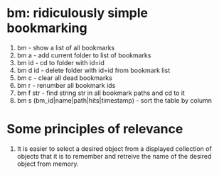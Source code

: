 # bm: ridiculously simple bookmarking

1. bm         - show a list of all bookmarks
2. bm a       - add current folder to list of bookmarks
3. bm id	     - cd to folder with id=id
4. bm d id    - delete folder with id=id from bookmark list
5. bm c       - clear all dead bookmarks
6. bm r       - renumber all bookmark ids
7. bm f str   - find string str in all bookmark paths and cd to it
8. bm s (bm_id|name|path|hits|timestamp) - sort the table by column

# Some principles of relevance

1. It is easier to select a desired object from a displayed collection of objects that it is to remember and retreive the name of the desired object from memory.

